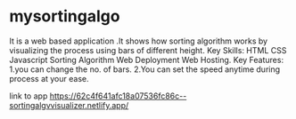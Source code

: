 # mysortingalgo

It is a web based application .It shows how sorting algorithm works by visualizing the process
using bars of different height.
Key Skills: HTML CSS Javascript Sorting Algorithm Web Deployment Web Hosting.
Key Features:
1.you can change the no. of bars.
2.You can set the speed anytime during process at your ease.

link to app https://62c4f641afc18a07536fc86c--sortingalgvvisualizer.netlify.app/

